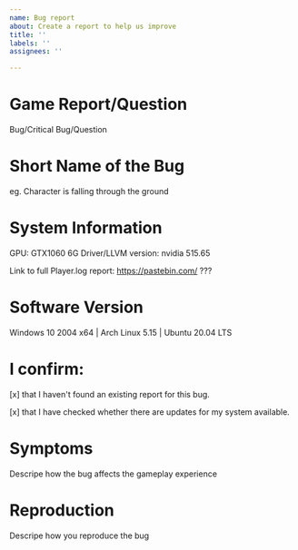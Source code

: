 ```yaml
---
name: Bug report
about: Create a report to help us improve
title: ''
labels: ''
assignees: ''

---
```


# Game Report/Question
Bug/Critical Bug/Question

# Short Name of the Bug
eg. Character is falling through the ground

# System Information
GPU: GTX1060 6G
Driver/LLVM version: nvidia 515.65

Link to full Player.log report:
https://pastebin.com/ ???

# Software Version
Windows 10 2004 x64 | Arch Linux 5.15 | Ubuntu 20.04 LTS


# I confirm:
[x] that I haven't found an existing report for this bug.

[x] that I have checked whether there are updates for my system available.


# Symptoms
Descripe how the bug affects the gameplay experience


# Reproduction
Descripe how you reproduce the bug
